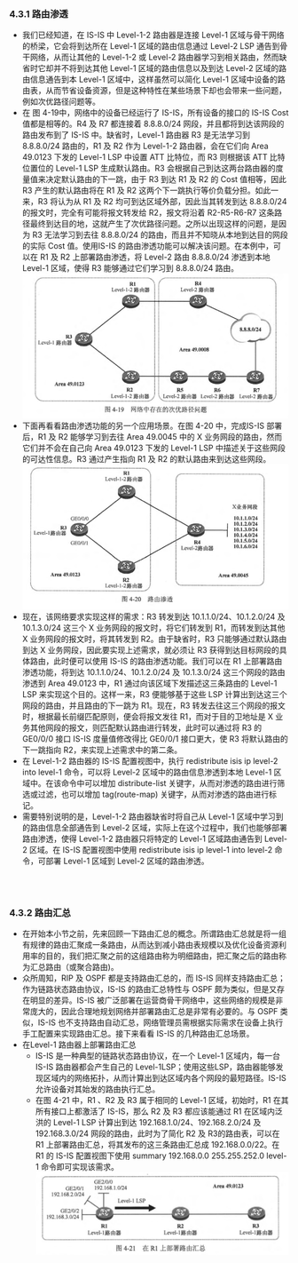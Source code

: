 ### 4.3.1 路由渗透
- 我们已经知道，在 IS-IS 中 Level-1-2 路由器是连接 Level-1 区域与骨干网络的桥梁，它会将到达所在 Level-1 区域的路由信息通过 Level-2 LSP 通告到骨干网络，从而让其他的 Level-1-2 或 Level-2 路由器学习到相关路由，然而缺省时它却并不将到达其他 Level-1 区域的路由信息以及到达 Level-2 区域的路由信息通告到本 Level-1 区域中，这样虽然可以简化 Level-1 区域中设备的路由表，从而节省设备资源，但是这种特性在某些场景下却也会带来一些问题，例如次优路径问题等。
- 在 图 4-19中，网络中的设备已经运行了 IS-IS，所有设备的接口的 IS-IS Cost 值都是相等的。R4 及 R7 都连接着 8.8.8.0/24 网段，并且都将到达该网段的路由发布到了 IS-IS 中。缺省时，Level-1 路由器 R3 是无法学习到 8.8.8.0/24 路由的，R1 及 R2 作为 Level-1-2 路由器，会在它们向 Area 49.0123 下发的 Level-1 LSP 中设置 ATT 比特位，而 R3 则根据该 ATT 比特位置位的 Level-1 LSP 生成默认路由。R3 会根据自己到达这两台路由器的度量值来决定默认路由的下一跳，由于 R3 到达 R1 及 R2 的 Cost 值相等，因此 R3 产生的默认路由将在 R1 及 R2 这两个下一跳执行等价负载分担。如此一来，R3 将认为从 R1 及 R2 均可到达区域外部，因此当其转发到达 8.8.8.0/24 的报文时，完全有可能将报文转发给 R2，报文将沿着 R2-R5-R6-R7 这条路径最终到达目的地，这就产生了次优路径问题。之所以出现这样的问题，是因为 R3 无法学习到去往 8.8.8.0/24 的路由，而且并不知晓从本地到达目的网段的实际 Cost 值。使用IS-IS 的路由渗透功能可以解决该问题。在本例中，可以在 R1 及 R2 上部署路由渗透，将 Level-2 路由 8.8.8.0/24 渗透到本地 Level-1 区域，使得 R3 能够通过它们学习到 8.8.8.0/24 路由。 
![4.19](../pics/4.19.png) 
- 下面再看看路由渗透功能的另一个应用场景。在图 4-20 中，完成IS-IS 部署后，R1 及 R2 能够学习到去往 Area 49.0045 中的 X 业务网段的路由，然而它们并不会在自己向 Area 49.0123 下发的 Level-1 LSP 中描述关于这些网段的可达性信息。R3 通过产生指向 R1 及 R2 的默认路由来到达这些网段。
![4.20](../pics/4.20.png) 
- 现在，该网络要求实现这样的需求：R3 转发到达 10.1.1.0/24、10.1.2.0/24 及 10.1.3.0/24 这三个 X 业务网段的报文时，将它们转发到 R1，而转发到达其他 X 业务网段的报文时，将其转发到 R2。由于缺省时，R3 只能够通过默认路由到达 X 业务网段，因此要实现上述需求，就必须让 R3 获得到达目标网段的具体路由，此时便可以使用 IS-IS 的路由渗透功能。我们可以在 R1 上部署路由渗透功能，将到达 10.1.1.0/24、10.1.2.0/24 及 10.1.3.0/24 这三个网段的路由渗透到 Area 49.0123 中，R1 通过向该区域下发描述这三条路由的 Level-1 LSP 来实现这个目的。这样一来，R3 便能够基于这些 LSP 计算出到达这三个网段的路由，并且路由的下一跳为 R1。现在，R3 转发去往这三个网段的报文时，根据最长前缀匹配原则，便会将报文发往 R1，而对于目的卫地址是 X 业务其他网段的报文，则匹配默认路由进行转发，此时可以通过将 R3 的 GE0/0/0 接口 IS-IS 度量值修改得比 GE0/0/1 接口更大，使 R3 将默认路由的下一跳指向 R2，来实现上述需求中的第二条。
- 在 Level-1-2 路由器的 IS-IS 配置视图中，执行 redistribute isis ip level-2 into level-1 命令，可以将 Level-2 区域中的路由信息渗透到本地 Level-1 区域中。在该命令中可以增加 distribute-list 关键字，从而对渗透的路由进行筛选或过滤，也可以增加 tag(route-map) 关键字，从而对渗透的路由进行标记。
- 需要特别说明的是，Level-1-2 路由器缺省时将自己从 Level-1 区域中学习到的路由信息全部通告到 Level-2 区域，实际上在这个过程中，我们也能够部署路由渗透，使得 Level-1-2 路由器只将特定的 Level-1 区域路由通告到 Level-2 区域。在 IS-IS 配置视图中使用 redistribute isis ip level-1 into level-2 命令，可部署 Level-1 区域到 Level-2 区域的路由渗透。

<br>
<br>

### 4.3.2 路由汇总
- 在开始本小节之前，先来回顾一下路由汇总的概念。所谓路由汇总就是将一组有规律的路由汇聚成一条路由，从而达到减小路由表规模以及优化设备资源利用率的目的，我们把汇聚之前的这组路由称为明细路由，把汇聚之后的路由称为汇总路由（或聚合路由)。
- 众所周知，RIP 及 OSPF 都是支持路由汇总的，而 IS-IS 同样支持路由汇总；作为链路状态路由协议，IS-IS 的路由汇总特性与 OSPF 颇为类似，但是又存在明显的差异。IS-IS
被广泛部署在运营商骨干网络中，这些网络的规模是非常庞大的，因此合理地规划网络并部署路由汇总是非常有必要的。与 OSPF 类似，IS-IS 也不支持路由自动汇总，网络管理员需根据实际需求在设备上执行手工配置来实现路由汇总。接下来看看 IS-IS 的几种路由汇总场景。
- 在Level-1 路由器上部署路由汇总
  - IS-IS 是一种典型的链路状态路由协议，在一个 Level-1 区域内，每一台 IS-IS 路由器都会产生自己的 Level-1LSP；使用这些LSP，路由器能够发现区域内的网络拓扑，从而计算出到达区域内各个网段的最短路径。IS-IS 允许设备对其始发的路由执行汇总。
  - 在图 4-21 中，R1 、R2 及 R3 属于相同的 Level-1 区域，初始时，R1 在其所有接口上都激活了 IS-IS，那么 R2 及 R3 都应该能通过 R1 在区域内泛洪的 Level-1 LSP 计算出到达 192.168.1.0/24、192.168.2.0/24 及 192.168.3.0/24 网段的路由，此时为了简化 R2 及 R3的路由表，可以在 R1 上部署路由汇总，将其发布的这三条路由汇总成 192.168.0.0/22。在 R1 的 IS-IS 配置视图下使用 summary 192.168.0.0 255.255.252.0 level-1 命令即可实现该需求。
  ![4.21](../pics/4.21.png) 